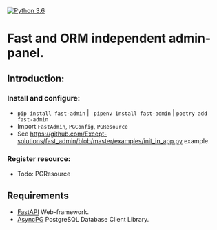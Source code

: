 [![Python 3.6](https://img.shields.io/badge/python-3.6-blue.svg)](https://www.python.org/downloads/release/python-360/)


# Fast and ORM independent admin-panel.


## Introduction:
### Install and configure:

- ``pip install fast-admin`` | `` pipenv install fast-admin`` | ``poetry add fast-admin ``
- Import `FastAdmin`, `PGConfig`, `PGResource`
- See https://github.com/Except-solutions/fast_admin/blob/master/examples/init_in_app.py example.

### Register resource:

- Todo: PGResource

## Requirements

- [FastAPI](https://github.com/tiangolo/fastapi) Web-framework.
- [AsyncPG](https://github.com/MagicStack/asyncpg) PostgreSQL Database Client Library.
